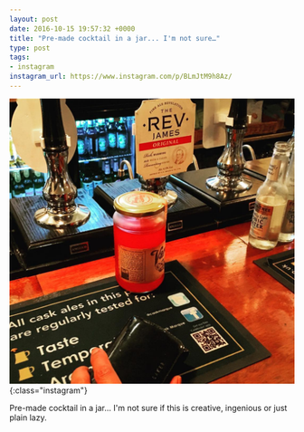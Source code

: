```yaml
---
layout: post
date: 2016-10-15 19:57:32 +0000
title: "Pre-made cocktail in a jar... I'm not sure…"
type: post
tags:
- instagram
instagram_url: https://www.instagram.com/p/BLmJtM9h8Az/
---
```


![Instagram - BLmJtM9h8Az](/assets/BLmJtM9h8Az.jpg){:class="instagram"}

Pre-made cocktail in a jar... I'm not sure if this is creative, ingenious or just plain lazy.
